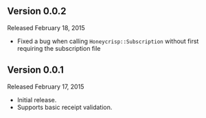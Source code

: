 Version 0.0.2
-------------

Released February 18, 2015

- Fixed a bug when calling `Honeycrisp::Subscription` without first requiring the subscription file


Version 0.0.1
-------------

Released February 17, 2015

- Initial release.
- Supports basic receipt validation.
